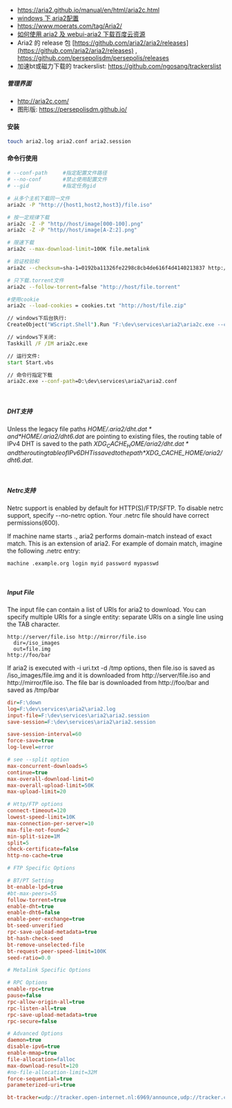 
- https://aria2.github.io/manual/en/html/aria2c.html  
- [windows 下 aria2配置]()
- https://www.moerats.com/tag/Aria2/  
- [如何使用 aria2 及 webui-aria2 下载百度云资源](http://moflying.com/2016/06/05/%E5%A6%82%E4%BD%95%E4%BD%BF%E7%94%A8aria2%E5%8F%8Awebui-aria2%E4%B8%8B%E8%BD%BD%E7%99%BE%E5%BA%A6%E4%BA%91%E8%B5%84%E6%BA%90/)
- Aria2 的 release 包 [https://github.com/aria2/aria2/releases](https://github.com/aria2/aria2/releases)  , https://github.com/persepolisdm/persepolis/releases  
- 加速bt或磁力下载的 trackerslist: https://github.com/ngosang/trackerslist

##### 管理界面
- http://aria2c.com/
- 图形版: https://persepolisdm.github.io/  


#### 安装
```sh
touch aria2.log aria2.conf aria2.session
```

#### 命令行使用
```sh
# --conf-path     #指定配置文件路径 
# --no-conf       #禁止使用配置文件
# --gid           #指定任务gid

# 从多个主机下载同一文件
aria2c -P "http://{host1,host2,host3}/file.iso"

# 按一定规律下载
aria2c -Z -P "http//host/image[000-100].png"
aria2c -Z -P "http//host/image[A-Z:2].png"

# 限速下载
aria2c --max-download-limit=100K file.metalink

# 验证校验和
aria2c --checksum=sha-1=0192ba11326fe2298c8cb4de616f4d4140213837 http://example.org/file

# 只下载.torrent文件
aria2c --follow-torrent=false "http://host/file.torrent"

#使用cookie
aria2c --load-cookies = cookies.txt "http://host/file.zip"

```

```cmd
// windows下后台执行:
CreateObject("WScript.Shell").Run "F:\dev\services\aria2\aria2c.exe --conf-path=aria2.conf",0

// windows下关闭:
Taskkill /F /IM aria2c.exe

// 运行文件:
start Start.vbs

// 命令行指定下载
aria2c.exe --conf-path=D:\dev\services\aria2\aria2.conf
```

&nbsp;
##### DHT支持
Unless the legacy file paths *$HOME/.aria2/dht.dat* and *$HOME/.aria2/dht6.dat* are pointing to existing files, the routing table of IPv4 DHT is saved to the path *$XDG_CACHE_HOME/aria2/dht.dat* and the routing table of IPv6 DHT is saved to the path *$XDG_CACHE_HOME/aria2/dht6.dat*.

&nbsp;
##### Netrc支持
Netrc support is enabled by default for HTTP(S)/FTP/SFTP. To disable netrc support, specify --no-netrc option. Your .netrc file should have correct permissions(600).

If machine name starts ., aria2 performs domain-match instead of exact match. This is an extension of aria2. For example of domain match, imagine the following .netrc entry:

```
machine .example.org login myid password mypasswd
```

&nbsp;
##### Input File
The input file can contain a list of URIs for aria2 to download. You can specify multiple URIs for a single entity: separate URIs on a single line using the TAB character.
```
http://server/file.iso http://mirror/file.iso
  dir=/iso_images
  out=file.img
http://foo/bar
```
If aria2 is executed with -i uri.txt -d /tmp options, then file.iso is saved as /iso_images/file.img and it is downloaded from http://server/file.iso and http://mirror/file.iso. The file bar is downloaded from http://foo/bar and saved as /tmp/bar

```ini
dir=F:\down
log=F:\dev\services\aria2\aria2.log
input-file=F:\dev\services\aria2\aria2.session
save-session=F:\dev\services\aria2\aria2.session

save-session-interval=60
force-save=true
log-level=error

# see --split option
max-concurrent-downloads=5
continue=true
max-overall-download-limit=0
max-overall-upload-limit=50K
max-upload-limit=20

# Http/FTP options
connect-timeout=120
lowest-speed-limit=10K
max-connection-per-server=10
max-file-not-found=2
min-split-size=1M
split=5
check-certificate=false
http-no-cache=true

# FTP Specific Options

# BT/PT Setting
bt-enable-lpd=true
#bt-max-peers=55
follow-torrent=true
enable-dht=true
enable-dht6=false
enable-peer-exchange=true
bt-seed-unverified
rpc-save-upload-metadata=true
bt-hash-check-seed
bt-remove-unselected-file
bt-request-peer-speed-limit=100K
seed-ratio=0.0

# Metalink Specific Options

# RPC Options
enable-rpc=true
pause=false
rpc-allow-origin-all=true
rpc-listen-all=true
rpc-save-upload-metadata=true
rpc-secure=false

# Advanced Options
daemon=true
disable-ipv6=true
enable-mmap=true
file-allocation=falloc
max-download-result=120
#no-file-allocation-limit=32M
force-sequential=true
parameterized-uri=true

bt-tracker=udp://tracker.open-internet.nl:6969/announce,udp://tracker.coppersurfer.tk:6969/announce,udp://exodus.desync.com:6969/announce,udp://tracker.opentrackr.org:1337/announce,udp://tracker.internetwarriors.net:1337/announce,udp://9.rarbg.to:2710/announce,udp://public.popcorn-tracker.org:6969/announce,udp://tracker.vanitycore.co:6969/announce,udp://mgtracker.org:6969/announce,udp://tracker.tiny-vps.com:6969/announce,udp://tracker.torrent.eu.org:451/announce,udp://tracker.cypherpunks.ru:6969/announce,udp://thetracker.org:80/announce,udp://open.stealth.si:80/announce,udp://bt.xxx-tracker.com:2710/announce,udp://tracker.uw0.xyz:6969/announce,udp://tracker.iamhansen.xyz:2000/announce,udp://retracker.lanta-net.ru:2710/announce,http://t.nyaatracker.com:80/announce,http://retracker.telecom.by:80/announce
```